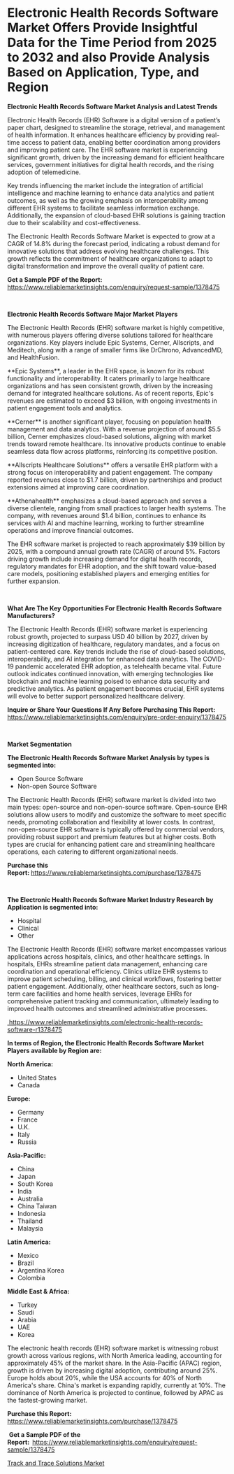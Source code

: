 <p><h1>Electronic Health Records Software Market Offers Provide Insightful Data for the Time Period from 2025 to 2032 and also Provide Analysis Based on Application, Type, and Region</h1></p><p><strong>Electronic Health Records Software Market Analysis and Latest Trends</strong></p>
<p><p>Electronic Health Records (EHR) Software is a digital version of a patient’s paper chart, designed to streamline the storage, retrieval, and management of health information. It enhances healthcare efficiency by providing real-time access to patient data, enabling better coordination among providers and improving patient care. The EHR software market is experiencing significant growth, driven by the increasing demand for efficient healthcare services, government initiatives for digital health records, and the rising adoption of telemedicine.</p><p>Key trends influencing the market include the integration of artificial intelligence and machine learning to enhance data analytics and patient outcomes, as well as the growing emphasis on interoperability among different EHR systems to facilitate seamless information exchange. Additionally, the expansion of cloud-based EHR solutions is gaining traction due to their scalability and cost-effectiveness. </p><p>The Electronic Health Records Software Market is expected to grow at a CAGR of 14.8% during the forecast period, indicating a robust demand for innovative solutions that address evolving healthcare challenges. This growth reflects the commitment of healthcare organizations to adapt to digital transformation and improve the overall quality of patient care.</p></p>
<p><strong>Get a Sample PDF of the Report:&nbsp;</strong> <a href="https://www.reliablemarketinsights.com/enquiry/request-sample/1378475?utm_campaign=2647&utm_medium=2&utm_source=Github&utm_content=ia&utm_term=09032025&utm_id=electronic-health-records-software">https://www.reliablemarketinsights.com/enquiry/request-sample/1378475</a></p>
<p>&nbsp;</p>
<p><strong>Electronic Health Records Software Major Market Players</strong></p>
<p><p>The Electronic Health Records (EHR) software market is highly competitive, with numerous players offering diverse solutions tailored for healthcare organizations. Key players include Epic Systems, Cerner, Allscripts, and Meditech, along with a range of smaller firms like DrChrono, AdvancedMD, and HealthFusion.</p><p>**Epic Systems**, a leader in the EHR space, is known for its robust functionality and interoperability. It caters primarily to large healthcare organizations and has seen consistent growth, driven by the increasing demand for integrated healthcare solutions. As of recent reports, Epic's revenues are estimated to exceed $3 billion, with ongoing investments in patient engagement tools and analytics.</p><p>**Cerner** is another significant player, focusing on population health management and data analytics. With a revenue projection of around $5.5 billion, Cerner emphasizes cloud-based solutions, aligning with market trends toward remote healthcare. Its innovative products continue to enable seamless data flow across platforms, reinforcing its competitive position.</p><p>**Allscripts Healthcare Solutions** offers a versatile EHR platform with a strong focus on interoperability and patient engagement. The company reported revenues close to $1.7 billion, driven by partnerships and product extensions aimed at improving care coordination.</p><p>**Athenahealth** emphasizes a cloud-based approach and serves a diverse clientele, ranging from small practices to larger health systems. The company, with revenues around $1.4 billion, continues to enhance its services with AI and machine learning, working to further streamline operations and improve financial outcomes.</p><p>The EHR software market is projected to reach approximately $39 billion by 2025, with a compound annual growth rate (CAGR) of around 5%. Factors driving growth include increasing demand for digital health records, regulatory mandates for EHR adoption, and the shift toward value-based care models, positioning established players and emerging entities for further expansion.</p></p>
<p>&nbsp;</p>
<p><strong>What Are The Key Opportunities For Electronic Health Records Software Manufacturers?</strong></p>
<p><p>The Electronic Health Records (EHR) software market is experiencing robust growth, projected to surpass USD 40 billion by 2027, driven by increasing digitization of healthcare, regulatory mandates, and a focus on patient-centered care. Key trends include the rise of cloud-based solutions, interoperability, and AI integration for enhanced data analytics. The COVID-19 pandemic accelerated EHR adoption, as telehealth became vital. Future outlook indicates continued innovation, with emerging technologies like blockchain and machine learning poised to enhance data security and predictive analytics. As patient engagement becomes crucial, EHR systems will evolve to better support personalized healthcare delivery.</p></p>
<p><strong>Inquire or Share Your Questions If Any Before Purchasing This Report:</strong> <a href="https://www.reliablemarketinsights.com/enquiry/pre-order-enquiry/1378475?utm_campaign=2647&utm_medium=2&utm_source=Github&utm_content=ia&utm_term=09032025&utm_id=electronic-health-records-software">https://www.reliablemarketinsights.com/enquiry/pre-order-enquiry/1378475</a></p>
<p>&nbsp;</p>
<p><strong>Market Segmentation</strong></p>
<p><strong>The Electronic Health Records Software Market Analysis by types is segmented into:</strong></p>
<p><ul><li>Open Source Software</li><li>Non-open Source Software</li></ul></p>
<p><p>The Electronic Health Records (EHR) software market is divided into two main types: open-source and non-open-source software. Open-source EHR solutions allow users to modify and customize the software to meet specific needs, promoting collaboration and flexibility at lower costs. In contrast, non-open-source EHR software is typically offered by commercial vendors, providing robust support and premium features but at higher costs. Both types are crucial for enhancing patient care and streamlining healthcare operations, each catering to different organizational needs.</p></p>
<p><strong>Purchase this Report:&nbsp;</strong><a href="https://www.reliablemarketinsights.com/purchase/1378475?utm_campaign=2647&utm_medium=2&utm_source=Github&utm_content=ia&utm_term=09032025&utm_id=electronic-health-records-software">https://www.reliablemarketinsights.com/purchase/1378475</a></p>
<p>&nbsp;</p>
<p><strong>The Electronic Health Records Software Market Industry Research by Application is segmented into:</strong></p>
<p><ul><li>Hospital</li><li>Clinical</li><li>Other</li></ul></p>
<p><p>The Electronic Health Records (EHR) software market encompasses various applications across hospitals, clinics, and other healthcare settings. In hospitals, EHRs streamline patient data management, enhancing care coordination and operational efficiency. Clinics utilize EHR systems to improve patient scheduling, billing, and clinical workflows, fostering better patient engagement. Additionally, other healthcare sectors, such as long-term care facilities and home health services, leverage EHRs for comprehensive patient tracking and communication, ultimately leading to improved health outcomes and streamlined administrative processes.</p></p>
<p><a href="https://www.reliablemarketinsights.com/electronic-health-records-software-r1378475?utm_campaign=2647&utm_medium=2&utm_source=Github&utm_content=ia&utm_term=09032025&utm_id=electronic-health-records-software">&nbsp;https://www.reliablemarketinsights.com/electronic-health-records-software-r1378475</a></p>
<p><strong>In terms of Region, the Electronic Health Records Software Market Players available by Region are:</strong></p>
<p>
    <p> <strong> North America: </strong>
        <ul>
            <li>United States</li>
            <li>Canada</li>
        </ul>
        </p> 
    <p> <strong> Europe: </strong>
        <ul>
            <li>Germany</li>
            <li>France</li>
            <li>U.K.</li>
            <li>Italy</li>
            <li>Russia</li>
        </ul>
        </p> 
    <p> <strong> Asia-Pacific: </strong>
        <ul>
            <li>China</li>
            <li>Japan</li>
            <li>South Korea</li>
            <li>India</li>
            <li>Australia</li>
            <li>China Taiwan</li>
            <li>Indonesia</li>
            <li>Thailand</li>
            <li>Malaysia</li>
        </ul>
        </p> 
    <p> <strong> Latin America: </strong>
        <ul>
            <li>Mexico</li>
            <li>Brazil</li>
            <li>Argentina Korea</li>
            <li>Colombia</li>
        </ul>
        </p> 
    <p> <strong> Middle East & Africa: </strong>
        <ul>
            <li>Turkey</li>
            <li>Saudi</li>
            <li>Arabia</li>
            <li>UAE</li>
            <li>Korea</li>
        </ul>
    </p>
    </p>
<p><p>The electronic health records (EHR) software market is witnessing robust growth across various regions, with North America leading, accounting for approximately 45% of the market share. In the Asia-Pacific (APAC) region, growth is driven by increasing digital adoption, contributing around 25%. Europe holds about 20%, while the USA accounts for 40% of North America's share. China's market is expanding rapidly, currently at 10%. The dominance of North America is projected to continue, followed by APAC as the fastest-growing market.</p></p>
<p><strong>Purchase this Report: </strong><a href="https://www.reliablemarketinsights.com/purchase/1378475?utm_campaign=2647&utm_medium=2&utm_source=Github&utm_content=ia&utm_term=09032025&utm_id=electronic-health-records-software">https://www.reliablemarketinsights.com/purchase/1378475</a></p>
<p>&nbsp;<strong>Get a Sample PDF of the Report:&nbsp;&nbsp;</strong><a href="https://www.reliablemarketinsights.com/enquiry/request-sample/1378475?utm_campaign=2647&utm_medium=2&utm_source=Github&utm_content=ia&utm_term=09032025&utm_id=electronic-health-records-software">https://www.reliablemarketinsights.com/enquiry/request-sample/1378475</a></p>
<p><strong></strong></p>
<p><p><a href="https://github.com/curinbucan9/Market-Research-Report-List-1/blob/main/track-and-trace-solutions-market.md?utm_campaign=2647&utm_medium=2&utm_source=Github&utm_content=ia&utm_term=09032025&utm_id=electronic-health-records-software">Track and Trace Solutions Market</a></p></p>